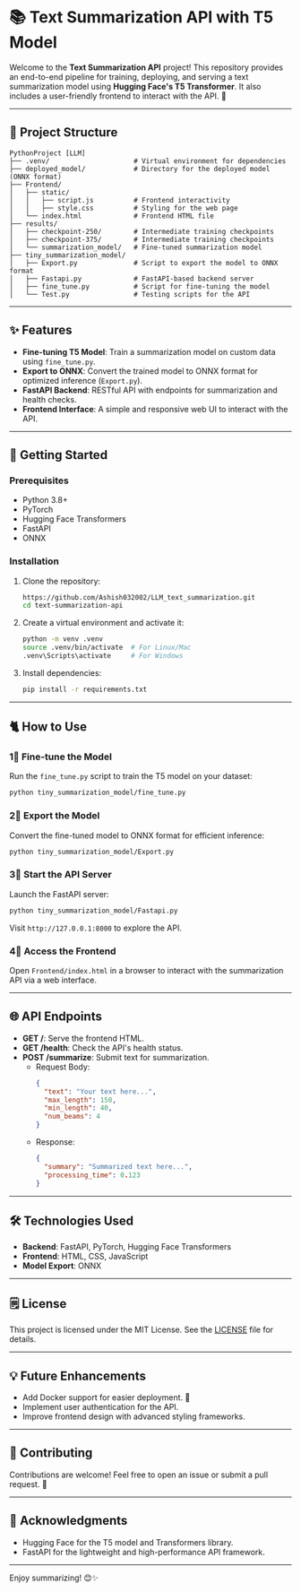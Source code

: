 # 📚 Text Summarization API with T5 Model

Welcome to the **Text Summarization API** project! This repository provides an end-to-end pipeline for training, deploying, and serving a text summarization model using **Hugging Face's T5 Transformer**. It also includes a user-friendly frontend to interact with the API. 🚀

---

## 📂 Project Structure

```plaintext
PythonProject [LLM]
├── .venv/                     # Virtual environment for dependencies
├── deployed_model/            # Directory for the deployed model (ONNX format)
├── Frontend/
│   ├── static/
│   │   ├── script.js          # Frontend interactivity
│   │   ├── style.css          # Styling for the web page
│   └── index.html             # Frontend HTML file
├── results/
│   ├── checkpoint-250/        # Intermediate training checkpoints
│   ├── checkpoint-375/        # Intermediate training checkpoints
│   └── summarization_model/   # Fine-tuned summarization model
├── tiny_summarization_model/
│   ├── Export.py              # Script to export the model to ONNX format
│   ├── Fastapi.py             # FastAPI-based backend server
│   ├── fine_tune.py           # Script for fine-tuning the model
│   └── Test.py                # Testing scripts for the API
```

---

## ✨ Features

- **Fine-tuning T5 Model**: Train a summarization model on custom data using `fine_tune.py`.
- **Export to ONNX**: Convert the trained model to ONNX format for optimized inference (`Export.py`).
- **FastAPI Backend**: RESTful API with endpoints for summarization and health checks.
- **Frontend Interface**: A simple and responsive web UI to interact with the API.

---

## 🚀 Getting Started

### Prerequisites

- Python 3.8+
- PyTorch
- Hugging Face Transformers
- FastAPI
- ONNX

### Installation

1. Clone the repository:
   ```bash
   https://github.com/Ashish032002/LLM_text_summarization.git
   cd text-summarization-api
   ```

2. Create a virtual environment and activate it:
   ```bash
   python -m venv .venv
   source .venv/bin/activate  # For Linux/Mac
   .venv\Scripts\activate     # For Windows
   ```

3. Install dependencies:
   ```bash
   pip install -r requirements.txt
   ```

---

## 🐈️ How to Use

### 1⃣ Fine-tune the Model

Run the `fine_tune.py` script to train the T5 model on your dataset:
```bash
python tiny_summarization_model/fine_tune.py
```

### 2⃣ Export the Model

Convert the fine-tuned model to ONNX format for efficient inference:
```bash
python tiny_summarization_model/Export.py
```

### 3⃣ Start the API Server

Launch the FastAPI server:
```bash
python tiny_summarization_model/Fastapi.py
```

Visit `http://127.0.0.1:8000` to explore the API.

### 4⃣ Access the Frontend

Open `Frontend/index.html` in a browser to interact with the summarization API via a web interface.

---

## 🌐 API Endpoints

- **GET /**: Serve the frontend HTML.
- **GET /health**: Check the API's health status.
- **POST /summarize**: Submit text for summarization.
  - Request Body:
    ```json
    {
      "text": "Your text here...",
      "max_length": 150,
      "min_length": 40,
      "num_beams": 4
    }
    ```
  - Response:
    ```json
    {
      "summary": "Summarized text here...",
      "processing_time": 0.123
    }
    ```

---

## 🛠️ Technologies Used

- **Backend**: FastAPI, PyTorch, Hugging Face Transformers
- **Frontend**: HTML, CSS, JavaScript
- **Model Export**: ONNX

---

## 🗒 License

This project is licensed under the MIT License. See the [LICENSE](LICENSE) file for details.

---

## 💡 Future Enhancements

- Add Docker support for easier deployment. 🐳
- Implement user authentication for the API.
- Improve frontend design with advanced styling frameworks.

---

## 🤝 Contributing

Contributions are welcome! Feel free to open an issue or submit a pull request. 🙌

---

## 🌟 Acknowledgments

- Hugging Face for the T5 model and Transformers library.
- FastAPI for the lightweight and high-performance API framework.

---

Enjoy summarizing! 😊✨

